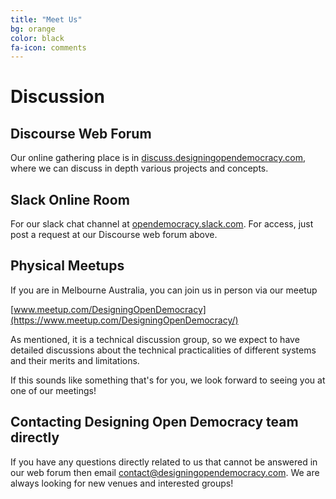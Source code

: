 ```yaml
---
title: "Meet Us"
bg: orange
color: black
fa-icon: comments
---
```


# Discussion

## Discourse Web Forum

Our online gathering place is in [discuss.designingopendemocracy.com](https://discuss.designingopendemocracy.com/), where we can discuss in depth various projects and concepts.


## Slack Online Room

For our slack chat channel at [opendemocracy.slack.com](https://opendemocracy.slack.com/). For access, just post a request at our Discourse web forum above.


## Physical Meetups

If you are in Melbourne Australia, you can join us in person via our meetup

[www.meetup.com/DesigningOpenDemocracy](https://www.meetup.com/DesigningOpenDemocracy/)

As mentioned, it is a technical discussion group, so we expect to have detailed discussions about the technical practicalities of different systems and their merits and limitations.

If this sounds like something that's for you, we look forward to seeing you at one of our meetings!


## Contacting Designing Open Democracy team directly

If you have any questions directly related to us that cannot be answered in our web forum then email [contact@designingopendemocracy.com](mailto:contact@designingopendemocracy.com?subject=Website). We are always looking for new venues and interested groups!

